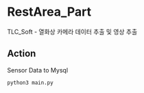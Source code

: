 # RestArea_Part

TLC_Soft - 열화상 카메라 데이터 추출 및 영상 추출


## Action
Sensor Data to Mysql
```bash
python3 main.py
```
